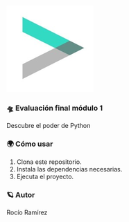 [![](image.jpg)](https://github.com/Roxy-5/Evaluacion1-Adalab/blob/main/image.jpg)

### 🛸 Evaluación final módulo 1

Descubre el poder de Python

### 🌍 Cómo usar

1. Clona este repositorio.
2. Instala las dependencias necesarias.
3. Ejecuta el proyecto.

### 🪐 Autor

Rocío Ramírez


